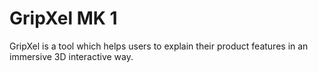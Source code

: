 # GripXel MK 1

GripXel is a tool which helps users to explain their product features in an immersive 3D interactive way.
